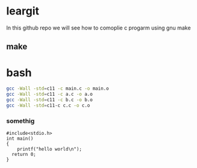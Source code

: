 # leargit

In this github repo we will see how to comoplie c progarm using gnu make


## make 

# bash 
```bash
gcc -Wall -std=c11 -c main.c -o main.o
gcc -Wall -std=c11 -c a.c -o a.o
gcc -Wall -std=c11 -c b.c -o b.o
gcc -Wall -std=c11-c c.c -o c.o

```
### somethig 

```
#include<stdio.h>
int main()
{
    printf("hello world\n");
  return 0;
}
```